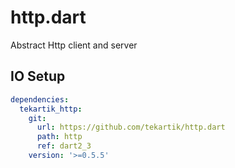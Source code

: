 # http.dart

Abstract Http client and server

## IO Setup

```yaml
dependencies:
  tekartik_http:
    git:
      url: https://github.com/tekartik/http.dart
      path: http
      ref: dart2_3
    version: '>=0.5.5'
```